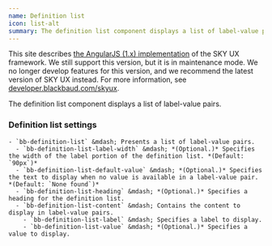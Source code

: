 ```yaml
---
name: Definition list
icon: list-alt
summary: The definition list component displays a list of label-value pairs.
---
```


<bb-alert bb-alert-type="warning">This site describes <a href="https://angularjs.org/">the AngularJS (1.x) implementation</a> of the SKY UX framework. We still support this version, but it is in maintenance mode. We no longer develop features for this version, and we recommend the latest version of SKY UX instead. For more information, see <a href="https://developer.blackbaud.com/skyux">developer.blackbaud.com/skyux</a>.</bb-alert>


The definition list component displays a list of label-value pairs.

### Definition list settings ###
    - `bb-definition-list` &mdash; Presents a list of label-value pairs.
      - `bb-definition-list-label-width` &mdash; *(Optional.)* Specifies the width of the label portion of the definition list. *(Default: `90px`)*
      - `bb-definition-list-default-value` &mdash; *(Optional.)* Specifies the text to display when no value is available in a label-value pair. *(Default: `None found`)*
      - `bb-definition-list-heading` &mdash; *(Optional.)* Specifies a heading for the definition list.
      - `bb-definition-list-content` &mdash; Contains the content to display in label-value pairs.
        - `bb-definition-list-label` &mdash; Specifies a label to display.
        - `bb-definition-list-value` &mdash; *(Optional.)* Specifies a value to display.

